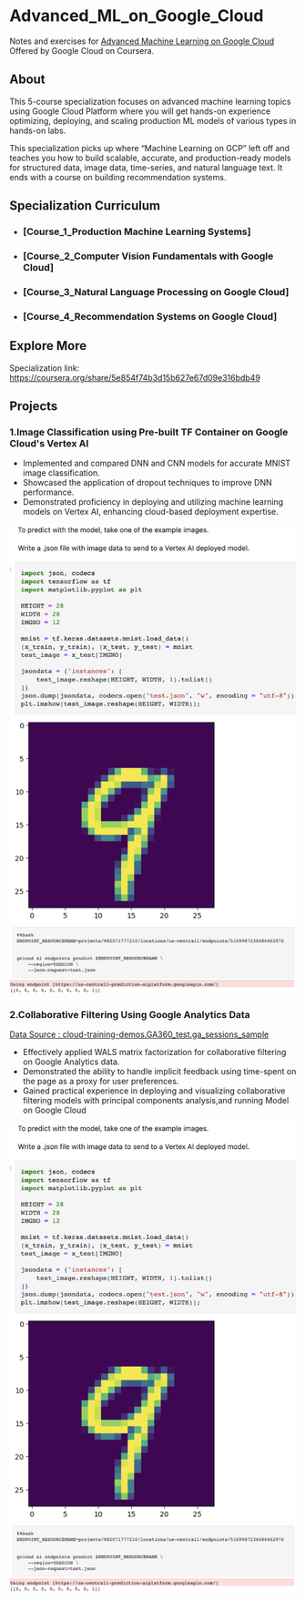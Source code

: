 # Advanced_ML_on_Google_Cloud
Notes and exercises for [Advanced Machine Learning on Google Cloud](https://www.coursera.org/specializations/advanced-machine-learning-tensorflow-gcp) Offered by Google Cloud  on Coursera.

## About
This 5-course specialization focuses on advanced machine learning topics using Google Cloud Platform where you will get hands-on experience optimizing, deploying, and scaling production ML models of various types in hands-on labs. 

This specialization picks up where “Machine Learning on GCP” left off and teaches you how to build scalable, accurate, and production-ready models for structured data, image data, time-series, and natural language text. It ends with a course on building recommendation systems.





## Specialization Curriculum
+ ### [Course_1_Production Machine Learning Systems]
+ ### [Course_2_Computer Vision Fundamentals with Google Cloud]
+ ### [Course_3_Natural Language Processing on Google Cloud]
+ ### [Course_4_Recommendation Systems on Google Cloud]


## Explore More
Specialization link: https://coursera.org/share/5e854f74b3d15b627e67d09e316bdb49


## Projects

### 1.Image Classification using Pre-built TF Container on Google Cloud's Vertex AI


+ Implemented and compared DNN and CNN models for accurate MNIST image classification.
+ Showcased the application of dropout techniques to improve DNN performance.
+ Demonstrated proficiency in deploying and utilizing machine learning models on Vertex AI, enhancing cloud-based deployment expertise.


![Inference](https://github.com/ktchan33GBC/Advanced_ML_on_Google_Cloud/blob/main/Asset/pred_classifying%20Images_on_google_cloud.png)
![Result](https://github.com/ktchan33GBC/Advanced_ML_on_Google_Cloud/blob/main/Asset/pred_classifying%20Images_on_google_cloud2.png)








### 2.Collaborative Filtering Using Google Analytics Data

[Data Source : cloud-training-demos.GA360_test.ga_sessions_sample](https://console.cloud.google.com/bigquery?p=cloud-training-demos&d=GA360_test&t=ga_sessions_sample&page=table&_ga=2.226310938.1230602964.1691461399-1716876585.1690406598&_gac=1.222497257.1690724799.CjwKCAjwlJimBhAsEiwA1hrp5rVjzItB14kppB0EPevjwaM49eN__Qp-0PAaSTtUyNDNynse9ACipBoCgL0QAvD_BwE)

+ Effectively applied WALS matrix factorization for collaborative filtering on Google Analytics data.
+ Demonstrated the ability to handle implicit feedback using time-spent on the page as a proxy for user preferences.
+ Gained practical experience in deploying and visualizing collaborative filtering models with principal components analysis,and running Model on Google Cloud


![PCA Visualization](https://github.com/ktchan33GBC/Advanced_ML_on_Google_Cloud/blob/main/Asset/pred_classifying%20Images_on_google_cloud.png)
![Run On Cloud](https://github.com/ktchan33GBC/Advanced_ML_on_Google_Cloud/blob/main/Asset/pred_classifying%20Images_on_google_cloud2.png)